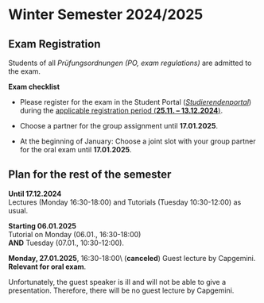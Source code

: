 # Winter Semester 2024/2025
## Exam Registration 
Students of all *Prüfungsordnungen (PO, exam regulations)* are admitted to the exam.

**Exam checklist**

- Please register for the exam in the Student Portal ([*Studierendenportal*](https://studierende.hhu.de)) during the [applicable registration period (**25.11. – 13.12.2024**)](https://www.hhu.de/fileadmin/redaktion/ZUV/Dezernat_1/Pruefungsamt/documents/pdf/Pruefungstermine/2025/Anmeldetermine_WiWi_WS_2024-25_und_SoSe_2025.pdf).

- Choose a partner for the group assignment until **17.01.2025**.

- At the beginning of January: Choose a joint slot with your group partner for the oral exam until **17.01.2025**.

## Plan for the rest of the semester
**Until 17.12.2024**\
Lectures (Monday 16:30-18:00) and Tutorials (Tuesday 10:30-12:00) as usual.

**Starting 06.01.2025**\
Tutorial on Monday (06.01., 16:30-18:00)\
**AND** Tuesday (07.01., 10:30-12:00).

**Monday, 27.01.2025**, 16:30-18:00\ (**canceled**)
Guest lecture by Capgemini. **Relevant for oral exam**.

Unfortunately, the guest speaker is ill and will not be able to give a presentation. Therefore, there will be no guest lecture by Capgemini.
